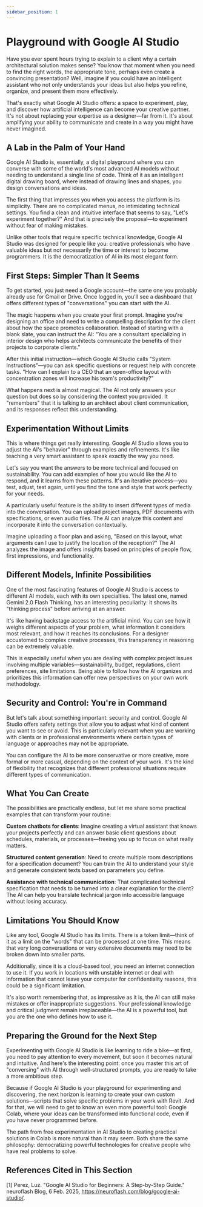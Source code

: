 ```yaml
---
sidebar_position: 1
---
```


# Playground with Google AI Studio

Have you ever spent hours trying to explain to a client why a certain architectural solution makes sense? You know that moment when you need to find the right words, the appropriate tone, perhaps even create a convincing presentation? Well, imagine if you could have an intelligent assistant who not only understands your ideas but also helps you refine, organize, and present them more effectively.

That's exactly what Google AI Studio offers: a space to experiment, play, and discover how artificial intelligence can become your creative partner. It's not about replacing your expertise as a designer—far from it. It's about amplifying your ability to communicate and create in a way you might have never imagined.

## A Lab in the Palm of Your Hand

Google AI Studio is, essentially, a digital playground where you can converse with some of the world's most advanced AI models without needing to understand a single line of code. Think of it as an intelligent digital drawing board, where instead of drawing lines and shapes, you design conversations and ideas.

The first thing that impresses you when you access the platform is its simplicity. There are no complicated menus, no intimidating technical settings. You find a clean and intuitive interface that seems to say, "Let's experiment together?" And that is precisely the proposal—to experiment without fear of making mistakes.

Unlike other tools that require specific technical knowledge, Google AI Studio was designed for people like you: creative professionals who have valuable ideas but not necessarily the time or interest to become programmers. It is the democratization of AI in its most elegant form.

## First Steps: Simpler Than It Seems

To get started, you just need a Google account—the same one you probably already use for Gmail or Drive. Once logged in, you'll see a dashboard that offers different types of "conversations" you can start with the AI.

The magic happens when you create your first prompt. Imagine you're designing an office and need to write a compelling description for the client about how the space promotes collaboration. Instead of starting with a blank slate, you can instruct the AI: "You are a consultant specializing in interior design who helps architects communicate the benefits of their projects to corporate clients."

After this initial instruction—which Google AI Studio calls "System Instructions"—you can ask specific questions or request help with concrete tasks. "How can I explain to a CEO that an open-office layout with concentration zones will increase his team's productivity?"

What happens next is almost magical. The AI not only answers your question but does so by considering the context you provided. It "remembers" that it is talking to an architect about client communication, and its responses reflect this understanding.

## Experimentation Without Limits

This is where things get really interesting. Google AI Studio allows you to adjust the AI's "behavior" through examples and refinements. It's like teaching a very smart assistant to speak exactly the way you need.

Let's say you want the answers to be more technical and focused on sustainability. You can add examples of how you would like the AI to respond, and it learns from these patterns. It's an iterative process—you test, adjust, test again, until you find the tone and style that work perfectly for your needs.

A particularly useful feature is the ability to insert different types of media into the conversation. You can upload project images, PDF documents with specifications, or even audio files. The AI can analyze this content and incorporate it into the conversation contextually.

Imagine uploading a floor plan and asking, "Based on this layout, what arguments can I use to justify the location of the reception?" The AI analyzes the image and offers insights based on principles of people flow, first impressions, and functionality.

## Different Models, Infinite Possibilities

One of the most fascinating features of Google AI Studio is access to different AI models, each with its own specialties. The latest one, named Gemini 2.0 Flash Thinking, has an interesting peculiarity: it shows its "thinking process" before arriving at an answer.

It's like having backstage access to the artificial mind. You can see how it weighs different aspects of your problem, what information it considers most relevant, and how it reaches its conclusions. For a designer accustomed to complex creative processes, this transparency in reasoning can be extremely valuable.

This is especially useful when you are dealing with complex project issues involving multiple variables—sustainability, budget, regulations, client preferences, site limitations. Being able to follow how the AI organizes and prioritizes this information can offer new perspectives on your own work methodology.

## Security and Control: You're in Command

But let's talk about something important: security and control. Google AI Studio offers safety settings that allow you to adjust what kind of content you want to see or avoid. This is particularly relevant when you are working with clients or in professional environments where certain types of language or approaches may not be appropriate.

You can configure the AI to be more conservative or more creative, more formal or more casual, depending on the context of your work. It's the kind of flexibility that recognizes that different professional situations require different types of communication.

## What You Can Create

The possibilities are practically endless, but let me share some practical examples that can transform your routine:

**Custom chatbots for clients**: Imagine creating a virtual assistant that knows your projects perfectly and can answer basic client questions about schedules, materials, or processes—freeing you up to focus on what really matters.

**Structured content generation**: Need to create multiple room descriptions for a specification document? You can train the AI to understand your style and generate consistent texts based on parameters you define.

**Assistance with technical communication**: That complicated technical specification that needs to be turned into a clear explanation for the client? The AI can help you translate technical jargon into accessible language without losing accuracy.

## Limitations You Should Know

Like any tool, Google AI Studio has its limits. There is a token limit—think of it as a limit on the "words" that can be processed at one time. This means that very long conversations or very extensive documents may need to be broken down into smaller parts.

Additionally, since it is a cloud-based tool, you need an internet connection to use it. If you work in locations with unstable internet or deal with information that cannot leave your computer for confidentiality reasons, this could be a significant limitation.

It's also worth remembering that, as impressive as it is, the AI can still make mistakes or offer inappropriate suggestions. Your professional knowledge and critical judgment remain irreplaceable—the AI is a powerful tool, but you are the one who defines how to use it.

## Preparing the Ground for the Next Step

Experimenting with Google AI Studio is like learning to ride a bike—at first, you need to pay attention to every movement, but soon it becomes natural and intuitive. And here's the interesting point: once you master this art of "conversing" with AI through well-structured prompts, you are ready to take a more ambitious step.

Because if Google AI Studio is your playground for experimenting and discovering, the next horizon is learning to create your own custom solutions—scripts that solve specific problems in your work with Revit. And for that, we will need to get to know an even more powerful tool: Google Colab, where your ideas can be transformed into functional code, even if you have never programmed before.

The path from free experimentation in AI Studio to creating practical solutions in Colab is more natural than it may seem. Both share the same philosophy: democratizing powerful technologies for creative people who have real problems to solve.

## References Cited in This Section

[1] Perez, Luz. "Google AI Studio for Beginners: A Step-by-Step Guide." neuroflash Blog, 6 Feb. 2025, https://neuroflash.com/blog/google-ai-studio/.